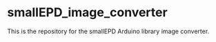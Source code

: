 # smallEPD_image_converter

This is the repository for the smallEPD Arduino library image converter.
